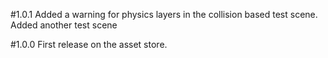 #1.0.1
Added a warning for physics layers in the collision based test scene.
Added another test scene

#1.0.0
First release on the asset store.